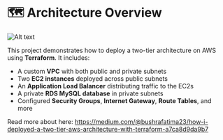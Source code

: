 # 🗺️ Architecture Overview

![Alt text](https://cdn-images-1.medium.com/v2/resize:fit:1600/1*en9MODjNmD1aNprOn-CRLw.png)

This project demonstrates how to deploy a two-tier architecture on AWS using **Terraform**. It includes:

- A custom **VPC** with both public and private subnets
- Two **EC2 instances** deployed across public subnets
- An **Application Load Balancer** distributing traffic to the EC2s
- A private **RDS MySQL database** in private subnets
- Configured **Security Groups**, **Internet Gateway**, **Route Tables**, and more

Read more about here: https://medium.com/@bushrafatima23/how-i-deployed-a-two-tier-aws-architecture-with-terraform-a7ca8d9da9b7
